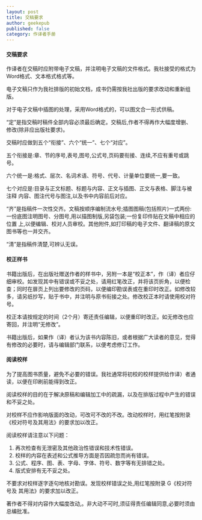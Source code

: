 ```yaml
---
layout: post
title: 交稿要求
author: geekepub
published: false
category: 作译者手册
---
```


#### 交稿要求

作译者在交稿时应附带电子文稿，并注明电子文稿的文件格式。我社接受的格式为Word格式、文本格式格式等。

电子文稿只作为我社排版的初始文档，成书仍需按我社出版的要求改动和重新组版。

对于电子文稿中插图的处理，采用Word格式的，可以图文合一形式供稿。

“定”是指交稿时稿件全部内容必须最后确定。交稿后,作者不得再作大幅度增删、修改(除非应出版社要求)。

交稿时应做到五个“衔接”、六个“统一”、七个“对应”。

五个衔接是:章、节的序号,表号,图号,公式号,页码要衔接、连续,不应有重号或跳号。

六个统一是:格式、层次、名词术语、符号、代号、计量单位要统一,要一致。

七个对应是:目录与正文标题、标题与内容、正文与插图、正文与表格、脚注与被注释 内容、图注代号与图注,以及书中内容前后对应。

“齐”是指稿件一次性交齐。文稿按顺序编制流水号;插图图稿(包括照片)一式两份: 一份底图注明图号、分图号,用以描图制版,另袋包装;一份复印件贴在文稿中相应的位置 上,以便编辑、校对人员审校。其他附件,如打印稿的电子文件、翻译稿的原文图书等也一并交齐。

“清”是指稿件清楚,可辨认无误。

#### 校正样书

书籍出版后，在出版社赠送作者的样书中，另附一本是“校正本”，作（译）者应仔细审校。如发现其中有错误或不妥之处，请用红笔改正，并将该页折角，以便检查；同时在扉页上列出要修改的页码，以便编印勘误表或在重印时改正。如修改较多，请另纸抄写，贴于书中，并注明与原书衔接之处。修改校正本时请使用校对符号。

校正本请按规定的时间（2个月）寄还责任编辑，以便重印时改正。如无修改也应寄回，并注明“无修改”。

书籍出版后，如果作（译）者认为该书内容陈旧，或者根据广大读者的意见，觉得有修改的必要时，请与编辑部门联系，以便考虑修订工作。

#### 阅读校样

为了提高图书质量，避免不必要的错误。我社通常将初校的校样提供给作译）者通读，以便在印刷前能得到改正。

阅读校样的目的在于解决原稿和编辑加工中的疏漏，以及在排版过程中产生的错误和不妥之处。

对校样不应作影响版面的改动，可改可不改的不改。改动校样时，用红笔按附录 《校对符号及其用法》的要求加以改正。

阅读校样请注意以下问题：
1. 再次检查有无泄密及其他政治性错误和技术性错误。
2. 校样的内容在表述和公式推导方面是否因疏忽而尚有错误。
3. 公式、程序、图、表、字母、字体、符号、数字等有无排错之处。
4. 版式安排有无不妥之处。

不要求对校样逐字逐句地核对勘误。发现校样错误之处,用红笔按附录 G《校对符号及 其用法》的要求加以改正。

著作者不得对内容作大幅度改动,。非大动不可时,须征得责任编辑同意,必要时须由总编批准。
